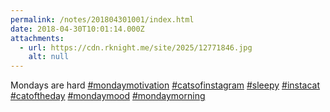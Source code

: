 ```yaml
---
permalink: /notes/201804301001/index.html
date: 2018-04-30T10:01:14.000Z
attachments:
  - url: https://cdn.rknight.me/site/2025/12771846.jpg
    alt: null
---
```


Mondays are hard <a href="https://pixelfed.social/discover/tags/mondaymotivation?src=hash" title="#mondaymotivation" class="u-url hashtag" rel="external nofollow noopener">#mondaymotivation</a> <a href="https://pixelfed.social/discover/tags/catsofinstagram?src=hash" title="#catsofinstagram" class="u-url hashtag" rel="external nofollow noopener">#catsofinstagram</a> <a href="https://pixelfed.social/discover/tags/sleepy?src=hash" title="#sleepy" class="u-url hashtag" rel="external nofollow noopener">#sleepy</a> <a href="https://pixelfed.social/discover/tags/instacat?src=hash" title="#instacat" class="u-url hashtag" rel="external nofollow noopener">#instacat</a> <a href="https://pixelfed.social/discover/tags/catoftheday?src=hash" title="#catoftheday" class="u-url hashtag" rel="external nofollow noopener">#catoftheday</a> <a href="https://pixelfed.social/discover/tags/mondaymood?src=hash" title="#mondaymood" class="u-url hashtag" rel="external nofollow noopener">#mondaymood</a> <a href="https://pixelfed.social/discover/tags/mondaymorning?src=hash" title="#mondaymorning" class="u-url hashtag" rel="external nofollow noopener">#mondaymorning</a>
